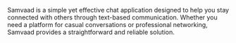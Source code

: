 Samvaad is a simple yet effective chat application designed to help you stay connected with others through text-based communication. Whether you need a platform for casual conversations or professional networking, Samvaad provides a straightforward and reliable solution.
